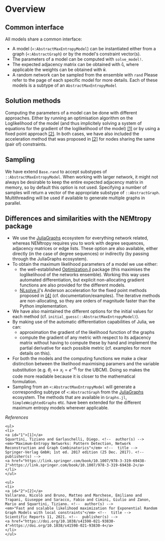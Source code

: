 # Overview
## Common interface
All models share a common interface:
* A model (```<:AbstractMaxEntropyModel```) can be instantiated either from a graph (```<:AbstractGraph```) or by the model's constraint vector(s). 
* The parameters of a model can be computed with ```solve_model!```.
* The expected adjacency matrix can be obtained with ```Ĝ```, where applicable the weights can be obtained with ```Ŵ```.
* A random network can be sampled from the ensemble with ```rand```
Please refer to the page of each specific model for more details. Each of these models is a subtype of an `AbstractMaxEntropyModel`


## Solution methods
Computing the parameters of a model can be done with different approaches. Either by running an optimisation algorithm on the Loglikelihood of the model (and thus implicitely solving a system of equations for the gradient of the loglikelihood of the model) [[1]](#1) or by using a fixed point approach [[2]](#2). In both cases, we have also included the acceleration method that was proposed in [[2]](#2) for nodes sharing the same (pair of) constraints.


## Sampling
We have extend ```Base.rand``` to accept substypes of `::AbstractMaxEntropyModel`. When working with larger network, it might not always be desirable to keep the entire expected adjacency matrix in memory, so by default this option is not used. Specifying a number of samples will return a vector of the appropriate substype of  `::AbstractGraph`. Multithreading will be used if available to generate multiple graphs in parallel.



## Differences and similarities with the NEMtropy package
* We use the [JuliaGraphs](https://juliagraphs.org/) ecosystem for everything network related, whereas NEMtropy requires you to work with degree sequences, adjacency matrices or edge lists. These option are also available, either directly (in the case of degree sequences) or indirectly (by passing through the JuliaGraphs ecosystem).
* To obtain the maximum likelihood parameters of a model we use either:
    - the well-established [Optimization.jl](https://github.com/SciML/Optimization.jl) package (this maximises the loglikelihood of the networks ensemble). Working this way uses automated differentiation, but explicit non-allocating gradient functions are also provided for the different models.
    - [NLsolve.jl](https://github.com/JuliaNLSolvers/NLsolve.jl#anderson-acceleration)'s Anderson acceleration for the fixed point methods proposed in [[4]](#4) (cf. documentation/examples). The iterative methods are non-allocating, so they are orders of magnitude faster than the Python implementation.
* We have also maintained the different options for the initial values for each method (cf. `initial_guess(::AbstractMaxEntropyModel)`).
* By making use of the automatic differentiation capabilities of Julia, we can:
    - approximation the gradient of the likelihood function of the graphs
    - compute the gradient of any metric with respect to its adjacency matrix without having to compute these by hand and implement the partial derivative for each possible metric (cf. examples for more details on this).
* For both the models and the computing functions we make a clear distinction between the likelihood maximising paramers and the variable substitution (e.g. $\theta_i \leftrightarrow x_i = e^{-\theta_i}$ for the UBCM). Doing so makes the code more readable because it is closer to the mathematical formulation.
* Sampling from an `<:AbstractMaxEntropyModel` will generate a corresponding subtype of  `<:AbstractGraph` from the [JuliaGraphs](https://juliagraphs.org/) ecosystem. The methods that are available in `Graphs.jl`, `SimpleWeightedGraphs` etc. have been extended for the different maximum entropy models wherever applicable. 



_References_

```@raw html
<ul>
<li>
<a id="1">[1]</a> 
Squartini, Tiziano and Garlaschelli, Diego. <!--  author(s) --> 
<em>"Maximum-Entropy Networks: Pattern Detection, Network Reconstruction and Graph Combinatorics"</em> <!--  title --> 
Springer-Verlag GmbH; 1st ed. 2017 edition (25 Dec. 2017). <!--  publisher(s) --> 
<a href="https://link.springer.com/book/10.1007/978-3-319-69438-2">https://link.springer.com/book/10.1007/978-3-319-69438-2</a>
</li>
</ul>

<ul>
<li>
<a id="2">[2]</a> 
Vallarano, Nicolò and Bruno, Matteo and Marchese, Emiliano and Trapani, Giuseppe and Saracco, Fabio and Cimini, Giulio and Zanon, Mario and Squartini, Tiziano. <!--  author(s) --> 
<em>"Fast and scalable likelihood maximization for Exponential Random Graph Models with local constraints"</em> <!--  title --> 
Scientific Reports 11, 2021. <!--  publisher(s) --> 
<a href="https://doi.org/10.1038/s41598-021-93830-4">https://doi.org/10.1038/s41598-021-93830-4</a>
</li>
</ul>
```

